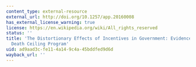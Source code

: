 ```yaml
---
content_type: external-resource
external_url: http://doi.org/10.1257/app.20160008
has_external_license_warning: true
license: https://en.wikipedia.org/wiki/All_rights_reserved
status: ''
title: 'The Distortionary Effects of Incentives in Government: Evidence from China''s
  Death Ceiling Program'
uid: ad9aad3c-fe11-4a14-9c4a-45bddfed9d6d
wayback_url: ''
---
```

